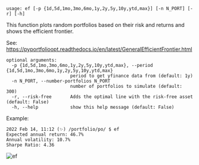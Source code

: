 ```
usage: ef [-p {1d,5d,1mo,3mo,6mo,1y,2y,5y,10y,ytd,max}] [-n N_PORT] [-r] [-h]
```

This function plots random portfolios based on their risk and returns and shows the efficient frontier.

See: https://pyportfolioopt.readthedocs.io/en/latest/GeneralEfficientFrontier.html

```
optional arguments:
  -p {1d,5d,1mo,3mo,6mo,1y,2y,5y,10y,ytd,max}, --period {1d,5d,1mo,3mo,6mo,1y,2y,5y,10y,ytd,max}
                        period to get yfinance data from (default: 1y)
  -n N_PORT, --number-portfolios N_PORT
                        number of portfolios to simulate (default: 300)
  -r, --risk-free       Adds the optimal line with the risk-free asset (default: False)
  -h, --help            show this help message (default: False)
```

Example:
```
2022 Feb 14, 11:12 (✨) /portfolio/po/ $ ef
Expected annual return: 46.7%
Annual volatility: 10.7%
Sharpe Ratio: 4.36
```
![ef](https://user-images.githubusercontent.com/46355364/153901823-bca43498-43f8-40ae-8933-b6deb9d1086c.png)

